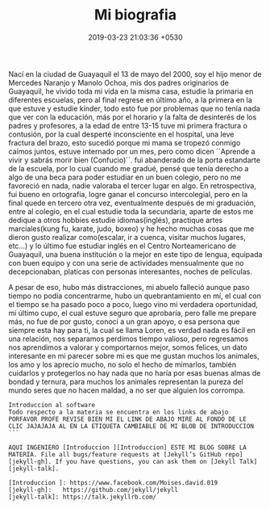 ﻿---
layout: post
title:  "Mi biografia"
date:   2019-03-23 21:03:36 +0530
Numero: 593 99 843 8021
categories: Ingenieria Programacion Biografia
---
Nací en la ciudad de Guayaquil el 13 de mayo del 2000, soy el hijo menor de Mercedes Naranjo y Manolo Ochoa, mis dos padres originarios de Guayaquil, he vivido toda mi vida en la misma casa, estudie la primaria en diferentes escuelas, pero al final regrese en último año, a la primera en la que estuve y estudie kínder, todo esto fue por problemas que no tenía nada que ver con la educación, más por el horario y la falta de desinterés de los padres y profesores, a la edad de entre 13-15 tuve mi primera fractura o contusión, por la cual desperté inconsciente en el hospital, una leve fractura del brazo, esto sucedió porque mi mama se tropezó conmigo caímos juntos, estuve internado por un mes, pero como dicen ´´Aprende a vivir y sabrás morir bien (Confucio)´´. fui abanderado de la porta estandarte de la escuela, por lo cual cuando me gradué, pensé que tenía derecho a algo de una beca para poder estudiar en un buen colegio, pero no me favoreció en nada, nadie valoraba el tercer lugar en algo. En retrospectiva, fui bueno en ortografía, logre ganar el concurso intercolegial, pero en la final quede en tercero otra vez, eventualmente después de mi graduación, entre al colegio, en el cual estudie toda la secundaria, aparte de estos me dedique a otros hobbies estudie idiomas(inglés), practique artes marciales(kung fu, karate, judo, boxeo) y he hecho muchas cosas que me dieron gusto realizar como(escalar, ir a cuenca, visitar muchos lugares, etc…) y lo último fue estudiar inglés en el Centro Norteamericano de Guayaquil, una buena institución o la mejor en este tipo de lengua, equipada con buen equipo y con una serie de actividades mensualmente que no decepcionaban, platicas con personas interesantes, noches de películas.

A pesar de eso, hubo más distracciones, mi abuelo falleció aunque paso tiempo no podía concentrarme, hubo un quebrantamiento en mí, el cual con el tiempo se ha pasado poco a poco, luego vino mi verdadera oportunidad, mi último cupo, el cual estuve seguro que aprobaría, pero falle me prepare más, no fue de por gusto, conocí a un gran apoyo, o esa persona que siempre esta hay para ti, la cual se llama Loren, es verdad nada es fácil en una relación, nos separamos perdimos tiempo valioso, pero regresamos nos aprendimos a valorar y comportarnos mejor, somos felices, un dato interesante en mi parecer sobre mi es que me gustan muchos los animales, los amo y los aprecio mucho, no solo el hecho de mimarlos, también cuidarlos y protegerlos no hay nada que no haría por esas buenas almas de bondad y ternura, para muchos los animales representan la pureza del mundo seres que no hacen maldad, a no ser que alguien los corrompa.



````
Introduccion al software
Todo respecto a la materia se encuentra en los links de abajo
PORFAVOR PROFE REVISE BIEN MI EL LINK DE ABAJO MIRE AL FONDO DE LE CLIC JAJAJAJA AL EN LA ETIQUETA CAMBIABLE DE MI BLOB DE INTRODUCCION
```

AQUI INGENIERO [Introduccion ][Introduccion] ESTE MI BLOG SOBRE LA MATERIA. File all bugs/feature requests at [Jekyll’s GitHub repo][jekyll-gh]. If you have questions, you can ask them on [Jekyll Talk][jekyll-talk].

[Introduccion ]: https://www.facebook.com/Moises.david.019
[jekyll-gh]:   https://github.com/jekyll/jekyll
[jekyll-talk]: https://talk.jekyllrb.com/
